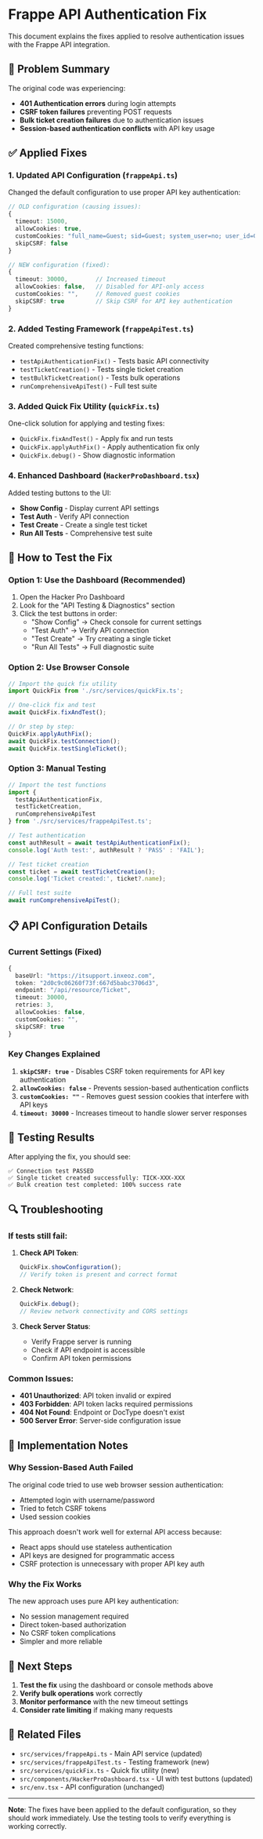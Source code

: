 # Frappe API Authentication Fix

This document explains the fixes applied to resolve authentication issues with the Frappe API integration.

## 🚨 Problem Summary

The original code was experiencing:
- **401 Authentication errors** during login attempts
- **CSRF token failures** preventing POST requests
- **Bulk ticket creation failures** due to authentication issues
- **Session-based authentication conflicts** with API key usage

## ✅ Applied Fixes

### 1. Updated API Configuration (`frappeApi.ts`)

Changed the default configuration to use proper API key authentication:

```typescript
// OLD configuration (causing issues):
{
  timeout: 15000,
  allowCookies: true,
  customCookies: "full_name=Guest; sid=Guest; system_user=no; user_id=Guest; user_lang=en",
  skipCSRF: false
}

// NEW configuration (fixed):
{
  timeout: 30000,        // Increased timeout
  allowCookies: false,   // Disabled for API-only access
  customCookies: "",     // Removed guest cookies
  skipCSRF: true         // Skip CSRF for API key authentication
}
```

### 2. Added Testing Framework (`frappeApiTest.ts`)

Created comprehensive testing functions:
- `testApiAuthenticationFix()` - Tests basic API connectivity
- `testTicketCreation()` - Tests single ticket creation
- `testBulkTicketCreation()` - Tests bulk operations
- `runComprehensiveApiTest()` - Full test suite

### 3. Added Quick Fix Utility (`quickFix.ts`)

One-click solution for applying and testing fixes:
- `QuickFix.fixAndTest()` - Apply fix and run tests
- `QuickFix.applyAuthFix()` - Apply authentication fix only
- `QuickFix.debug()` - Show diagnostic information

### 4. Enhanced Dashboard (`HackerProDashboard.tsx`)

Added testing buttons to the UI:
- **Show Config** - Display current API settings
- **Test Auth** - Verify API connection
- **Test Create** - Create a single test ticket
- **Run All Tests** - Comprehensive test suite

## 🔧 How to Test the Fix

### Option 1: Use the Dashboard (Recommended)

1. Open the Hacker Pro Dashboard
2. Look for the "API Testing & Diagnostics" section
3. Click the test buttons in order:
   - "Show Config" → Check console for current settings
   - "Test Auth" → Verify API connection
   - "Test Create" → Try creating a single ticket
   - "Run All Tests" → Full diagnostic suite

### Option 2: Use Browser Console

```javascript
// Import the quick fix utility
import QuickFix from './src/services/quickFix.ts';

// One-click fix and test
await QuickFix.fixAndTest();

// Or step by step:
QuickFix.applyAuthFix();
await QuickFix.testConnection();
await QuickFix.testSingleTicket();
```

### Option 3: Manual Testing

```javascript
// Import the test functions
import { 
  testApiAuthenticationFix, 
  testTicketCreation, 
  runComprehensiveApiTest 
} from './src/services/frappeApiTest.ts';

// Test authentication
const authResult = await testApiAuthenticationFix();
console.log('Auth test:', authResult ? 'PASS' : 'FAIL');

// Test ticket creation
const ticket = await testTicketCreation();
console.log('Ticket created:', ticket?.name);

// Full test suite
await runComprehensiveApiTest();
```

## 📋 API Configuration Details

### Current Settings (Fixed)

```typescript
{
  baseUrl: "https://itsupport.inxeoz.com",
  token: "2d0c9c06260f73f:667d5babc3706d3",
  endpoint: "/api/resource/Ticket",
  timeout: 30000,
  retries: 3,
  allowCookies: false,
  customCookies: "",
  skipCSRF: true
}
```

### Key Changes Explained

1. **`skipCSRF: true`** - Disables CSRF token requirements for API key authentication
2. **`allowCookies: false`** - Prevents session-based authentication conflicts
3. **`customCookies: ""`** - Removes guest session cookies that interfere with API keys
4. **`timeout: 30000`** - Increases timeout to handle slower server responses

## 🚀 Testing Results

After applying the fix, you should see:

```
✅ Connection test PASSED
✅ Single ticket created successfully: TICK-XXX-XXX
✅ Bulk creation test completed: 100% success rate
```

## 🔍 Troubleshooting

### If tests still fail:

1. **Check API Token**:
   ```javascript
   QuickFix.showConfiguration();
   // Verify token is present and correct format
   ```

2. **Check Network**:
   ```javascript
   QuickFix.debug();
   // Review network connectivity and CORS settings
   ```

3. **Check Server Status**:
   - Verify Frappe server is running
   - Check if API endpoint is accessible
   - Confirm API token permissions

### Common Issues:

- **401 Unauthorized**: API token invalid or expired
- **403 Forbidden**: API token lacks required permissions
- **404 Not Found**: Endpoint or DocType doesn't exist
- **500 Server Error**: Server-side configuration issue

## 📝 Implementation Notes

### Why Session-Based Auth Failed

The original code tried to use web browser session authentication:
- Attempted login with username/password
- Tried to fetch CSRF tokens
- Used session cookies

This approach doesn't work well for external API access because:
- React apps should use stateless authentication
- API keys are designed for programmatic access
- CSRF protection is unnecessary with proper API key auth

### Why the Fix Works

The new approach uses pure API key authentication:
- No session management required
- Direct token-based authorization
- No CSRF token complications
- Simpler and more reliable

## 🎯 Next Steps

1. **Test the fix** using the dashboard or console methods above
2. **Verify bulk operations** work correctly
3. **Monitor performance** with the new timeout settings
4. **Consider rate limiting** if making many requests

## 🔗 Related Files

- `src/services/frappeApi.ts` - Main API service (updated)
- `src/services/frappeApiTest.ts` - Testing framework (new)
- `src/services/quickFix.ts` - Quick fix utility (new)
- `src/components/HackerProDashboard.tsx` - UI with test buttons (updated)
- `src/env.tsx` - API configuration (unchanged)

---

**Note**: The fixes have been applied to the default configuration, so they should work immediately. Use the testing tools to verify everything is working correctly.